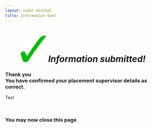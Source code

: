 ```yaml
---
layout: super-minimal
title: Information Sent
---
```

<script>
$(window).load(function() {
  var hashParams = window.location.hash.substr(1).split('&'); // substr(1) to remove the `#`
for(var i = 0; i < hashParams.length; i++){
    var p = hashParams[i].split('=');
    document.getElementById(p[0]).textContent = decodeURIComponent(p[1]);
}
});
</script>

<div class="text-center">
  <h1 style="text-align: center;"><img style="font-size: 14px;" src="https://github.com/b-kennedy0/b-kennedy0.github.io/blob/master/assets/img/greentick.png?raw=true" alt="" width="82" height="86" />&nbsp;<em>Information submitted!</em></h1>
  <h3>Thank you<br>You have confirmed your placement supervisor details as correct.</h3>
  <span id="name">Text </span>
  <p>&nbsp;</p>
  <h3>You may now close this page</h3>
</div>
